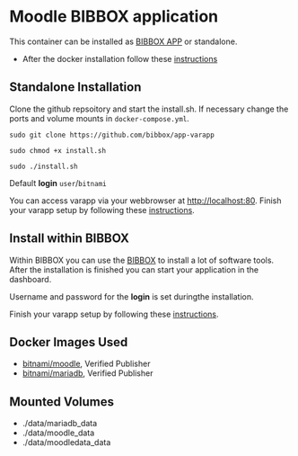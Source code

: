 # Moodle BIBBOX application

This container can be installed as [BIBBOX APP](https://bibbox.readthedocs.io/en/latest/) or standalone. 

* After the docker installation follow these [instructions](INSTALL-APP.md)

## Standalone Installation

Clone the github repsoitory and start the install.sh. If necessary change the ports and volume mounts in `docker-compose.yml`. 

`sudo git clone https://github.com/bibbox/app-varapp`

`sudo chmod +x install.sh`

`sudo ./install.sh`

Default **login** `user`/`bitnami`

You can access varapp via your webbrowser at [http://localhost:80](http://localhost:8080).
Finish your varapp setup by following these [instructions](INSTALL-APP.md).

## Install within BIBBOX

Within BIBBOX you can use the [BIBBOX](https://bibbox.readthedocs.io/en/latest/) to install a lot of software tools. After the installation is finished you can start your application in the dashboard.

Username and password for the **login** is set duringthe installation.

Finish your varapp setup by following these [instructions](INSTALL-APP.md).


## Docker Images Used


 * [bitnami/moodle](https://hub.docker.com/r/bitnami/moodle), Verified Publisher
 * [bitnami/mariadb](https://hub.docker.com/r/bitnami/mariadb), Verified Publisher
 

## Mounted Volumes

- ./data/mariadb_data
- ./data/moodle_data
- ./data/moodledata_data

